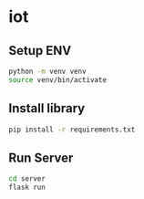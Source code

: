 # iot

## Setup ENV
```bash
python -m venv venv
source venv/bin/activate
```

## Install library
```bash
pip install -r requirements.txt
```

## Run Server
```bash
cd server
flask run
```